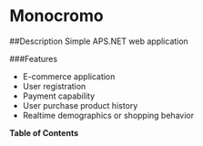 # Monocromo

##Description
Simple APS.NET web application

###Features
- E-commerce application
- User registration
- Payment capability
- User purchase product history
- Realtime demographics or shopping behavior


**Table of Contents**